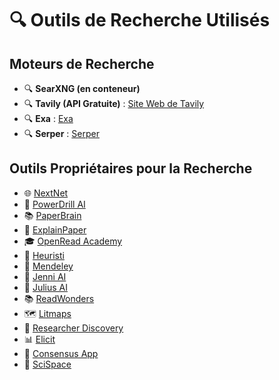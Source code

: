 # 🔍 Outils de Recherche Utilisés

## Moteurs de Recherche

- 🔍 **SearXNG (en conteneur)**
- 🔍 **Tavily (API Gratuite)** : [Site Web de Tavily](https://tavily.com/)
- 🔍 **Exa** : [Exa](https://exa.ai/)
- 🔍 **Serper** : [Serper](https://serper.dev/)

## Outils Propriétaires pour la Recherche

- 🌐 [NextNet](https://getnextnet.com/)
- 🤖 [PowerDrill AI](https://powerdrill.ai/)
- 📚 [PaperBrain](https://www.paperbrain.org/)
- 📄 [ExplainPaper](https://www.explainpaper.com/)
- 🎓 [OpenRead Academy](https://www.openread.academy/)
- 🧠 [Heuristi](https://www.heuristi.ca/)
- 📖 [Mendeley](https://www.mendeley.com/?interaction_required=true)
- 🤖 [Jenni AI](https://jenni.ai/fr/)
- 🤖 [Julius AI](https://julius.ai/)
- 📚 [ReadWonders](https://www.readwonders.com/)
- 🗺️ [Litmaps](https://www.litmaps.com/)
- 🔬 [Researcher Discovery](https://discovery.researcher.life/)
- 📊 [Elicit](https://elicit.com/)
- 🤝 [Consensus App](https://consensus.app/)
- 🔬 [SciSpace](https://scispace.com/fr)
